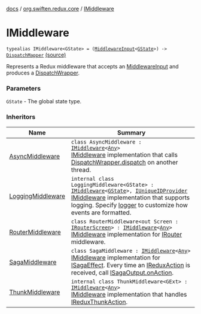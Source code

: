 [docs](../index.md) / [org.swiften.redux.core](index.md) / [IMiddleware](./-i-middleware.md)

# IMiddleware

`typealias IMiddleware<GState> = (`[`MiddlewareInput`](-middleware-input/index.md)`<`[`GState`](-i-middleware.md#GState)`>) -> `[`DispatchMapper`](-dispatch-mapper.md) [(source)](https://github.com/protoman92/KotlinRedux/tree/master/common/common-core/src/main/kotlin/org/swiften/redux/core/Middleware.kt#L17)

Represents a Redux middleware that accepts an [MiddlewareInput](-middleware-input/index.md) and produces a
[DispatchWrapper](-dispatch-wrapper/index.md).

### Parameters

`GState` - The global state type.

### Inheritors

| Name | Summary |
|---|---|
| [AsyncMiddleware](-async-middleware/index.md) | `class AsyncMiddleware : `[`IMiddleware`](./-i-middleware.md)`<`[`Any`](https://kotlinlang.org/api/latest/jvm/stdlib/kotlin/-any/index.html)`>`<br>[IMiddleware](./-i-middleware.md) implementation that calls [DispatchWrapper.dispatch](-dispatch-wrapper/dispatch.md) on another thread. |
| [LoggingMiddleware](-logging-middleware/index.md) | `internal class LoggingMiddleware<GState> : `[`IMiddleware`](./-i-middleware.md)`<`[`GState`](-logging-middleware/index.md#GState)`>, `[`IUniqueIDProvider`](-i-unique-i-d-provider/index.md)<br>[IMiddleware](./-i-middleware.md) implementation that supports logging. Specify [logger](-logging-middleware/logger.md) to customize how events are formatted. |
| [RouterMiddleware](-router-middleware/index.md) | `class RouterMiddleware<out Screen : `[`IRouterScreen`](-i-router-screen.md)`> : `[`IMiddleware`](./-i-middleware.md)`<`[`Any`](https://kotlinlang.org/api/latest/jvm/stdlib/kotlin/-any/index.html)`>`<br>[IMiddleware](./-i-middleware.md) implementation for [IRouter](-i-router/index.md) middleware. |
| [SagaMiddleware](../org.swiften.redux.saga.common/-saga-middleware/index.md) | `class SagaMiddleware : `[`IMiddleware`](./-i-middleware.md)`<`[`Any`](https://kotlinlang.org/api/latest/jvm/stdlib/kotlin/-any/index.html)`>`<br>[IMiddleware](./-i-middleware.md) implementation for [ISagaEffect](../org.swiften.redux.saga.common/-i-saga-effect.md). Every time an [IReduxAction](-i-redux-action.md) is received, call [ISagaOutput.onAction](../org.swiften.redux.saga.common/-i-saga-output/on-action.md). |
| [ThunkMiddleware](../org.swiften.redux.thunk/-thunk-middleware/index.md) | `internal class ThunkMiddleware<GExt> : `[`IMiddleware`](./-i-middleware.md)`<`[`Any`](https://kotlinlang.org/api/latest/jvm/stdlib/kotlin/-any/index.html)`>`<br>[IMiddleware](./-i-middleware.md) implementation that handles [IReduxThunkAction](../org.swiften.redux.thunk/-i-redux-thunk-action/index.md). |
